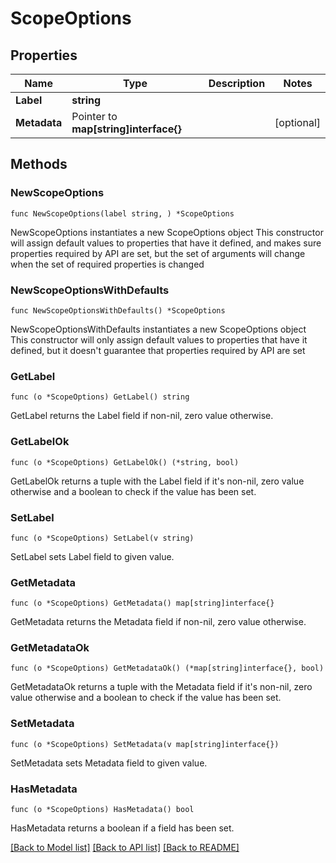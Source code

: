 # ScopeOptions

## Properties

Name | Type | Description | Notes
------------ | ------------- | ------------- | -------------
**Label** | **string** |  | 
**Metadata** | Pointer to **map[string]interface{}** |  | [optional] 

## Methods

### NewScopeOptions

`func NewScopeOptions(label string, ) *ScopeOptions`

NewScopeOptions instantiates a new ScopeOptions object
This constructor will assign default values to properties that have it defined,
and makes sure properties required by API are set, but the set of arguments
will change when the set of required properties is changed

### NewScopeOptionsWithDefaults

`func NewScopeOptionsWithDefaults() *ScopeOptions`

NewScopeOptionsWithDefaults instantiates a new ScopeOptions object
This constructor will only assign default values to properties that have it defined,
but it doesn't guarantee that properties required by API are set

### GetLabel

`func (o *ScopeOptions) GetLabel() string`

GetLabel returns the Label field if non-nil, zero value otherwise.

### GetLabelOk

`func (o *ScopeOptions) GetLabelOk() (*string, bool)`

GetLabelOk returns a tuple with the Label field if it's non-nil, zero value otherwise
and a boolean to check if the value has been set.

### SetLabel

`func (o *ScopeOptions) SetLabel(v string)`

SetLabel sets Label field to given value.


### GetMetadata

`func (o *ScopeOptions) GetMetadata() map[string]interface{}`

GetMetadata returns the Metadata field if non-nil, zero value otherwise.

### GetMetadataOk

`func (o *ScopeOptions) GetMetadataOk() (*map[string]interface{}, bool)`

GetMetadataOk returns a tuple with the Metadata field if it's non-nil, zero value otherwise
and a boolean to check if the value has been set.

### SetMetadata

`func (o *ScopeOptions) SetMetadata(v map[string]interface{})`

SetMetadata sets Metadata field to given value.

### HasMetadata

`func (o *ScopeOptions) HasMetadata() bool`

HasMetadata returns a boolean if a field has been set.


[[Back to Model list]](../README.md#documentation-for-models) [[Back to API list]](../README.md#documentation-for-api-endpoints) [[Back to README]](../README.md)


